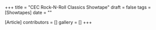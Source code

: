 +++
title = "CEC Rock-N-Roll Classics Showtape"
draft = false
tags = [Showtapes]
date = ""

[Article]
contributors = []
gallery = []
+++